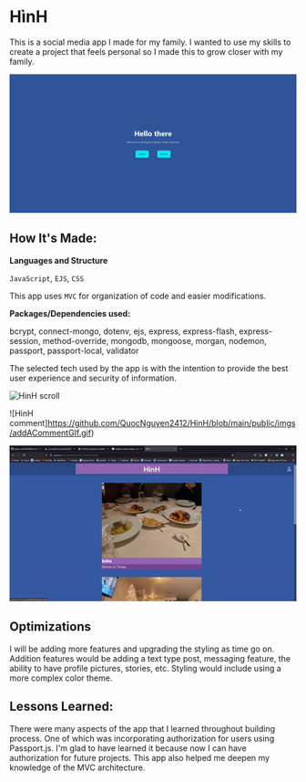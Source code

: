 # HìnH
This is a social media app I made for my family. I wanted to use my skills to create a project that feels personal so I made this to grow closer with my family. 

![HinH frontpage](https://github.com/QuocNguyen2412/HinH/blob/main/public/imgs/index.png)
 
## How It's Made:
 
**Languages and Structure**

`JavaScript`, `EJS`, `CSS`

This app uses `MVC` for organization of code and easier modifications.

 
**Packages/Dependencies used:**
 
bcrypt, connect-mongo, dotenv, ejs, express, express-flash, express-session, method-override, mongodb, mongoose, morgan, nodemon, passport, passport-local, validator

The selected tech used by the app is with the intention to provide the best user experience and security of information. 

![HinH scroll](https://github.com/QuocNguyen2412/HinH/blob/main/public/imgs/scrollingGif.gif)

![HinH comment]https://github.com/QuocNguyen2412/HinH/blob/main/public/imgs/addACommentGIf.gif)

![HinH profile](https://github.com/QuocNguyen2412/HinH/blob/main/public/imgs/profileGif.gif)

 
## Optimizations

I will be adding more features and upgrading the styling as time go on. Addition features would be adding a text type post, messaging feature, the ability to have profile pictures, stories, etc. Styling would include using a more complex color theme.

## Lessons Learned:

There were many aspects of the app that I learned throughout building process. One of which was incorporating authorization for users using Passport.js. I'm glad to have learned it because now I can have authorization for future projects. This app also helped me deepen my knowledge of the MVC architecture. 
